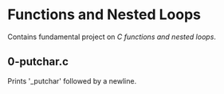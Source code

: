 # Functions and Nested Loops
Contains fundamental project on *C functions and nested loops*.

## 0-putchar.c
Prints '_putchar' followed by a newline.

